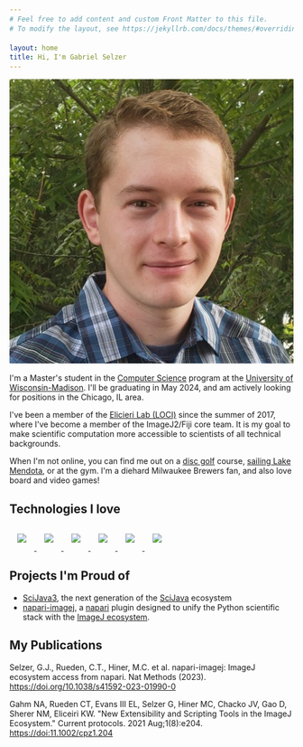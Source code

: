 ```yaml
---
# Feel free to add content and custom Front Matter to this file.
# To modify the layout, see https://jekyllrb.com/docs/themes/#overriding-theme-defaults

layout: home
title: Hi, I'm Gabriel Selzer
---
```


![](./resources/me.jpg)

I'm a Master's student in the [Computer Science](https://www.cs.wisc.edu/) program at the [University of Wisconsin-Madison](https://www.wisc.edu/). I'll be graduating in May 2024, and am actively looking for positions in the Chicago, IL area.

I've been a member of the [Elicieri Lab (LOCI)](https://loci.wisc.edu/) since the summer of 2017, where I've become a member of the ImageJ2/Fiji core team. It is my goal to make scientific computation more accessible to scientists of all technical backgrounds.

When I'm not online, you can find me out on a [disc golf](https://www.pdga.com/news/what-disc-golf-guide-parents-kids) course, [sailing Lake Mendota](https://www.hoofersailing.org/), or at the gym. I'm a diehard Milwaukee Brewers fan, and also love board and video games!

## Technologies I love

<style type="text/css">
    .icon{
        width: 5em;
        margin: 1em 1em 1em 1em;
    }
</style>

<div class="tech">
    <a href="https://openjdk.org/">
        <img class="icon" src="https://www.vectorlogo.zone/logos/java/java-icon.svg">
    </a>
    <a href="https://www.python.org/">
        <img class="icon" src="https://s3.dualstack.us-east-2.amazonaws.com/pythondotorg-assets/media/files/python-logo-only.svg" />
    </a>
    <a href="https://www.jetbrains.com/idea/">
        <img class="icon" src="https://upload.wikimedia.org/wikipedia/commons/9/9c/IntelliJ_IDEA_Icon.svg" />
    </a>
    <a href="https://maven.apache.org/">
        <img class="icon" src="https://upload.wikimedia.org/wikipedia/commons/5/52/Apache_Maven_logo.svg">
    </a>
    <a href="https://git-scm.com/">
        <img class="icon" src="https://git-scm.com/images/logos/downloads/Git-Icon-1788C.svg">
    </a>
    <a href="https://github.com">
        <img class="icon" src="https://upload.wikimedia.org/wikipedia/commons/9/91/Octicons-mark-github.svg">
    </a>
</div>
          

## Projects I'm Proud of
* [SciJava3](https://github.com/scijava/scijava), the next generation of the [SciJava](https://imagej.net/libs/scijava) ecosystem
* [napari-imagej](https://napari.imagej.net), a [napari](https://napari.org/) plugin designed to unify the Python scientific stack with the [ImageJ ecosystem](https://imagej.net).

## My Publications

Selzer, G.J., Rueden, C.T., Hiner, M.C. et al. napari-imagej: ImageJ ecosystem access from napari. Nat Methods (2023). <https://doi.org/10.1038/s41592-023-01990-0>

Gahm NA, Rueden CT, Evans III EL, Selzer G, Hiner MC, Chacko JV, Gao D, Sherer NM, Eliceiri KW. "New Extensibility and Scripting Tools in the ImageJ Ecosystem." Current protocols. 2021 Aug;1(8):e204. <https://doi:11.1002/cpz1.204>